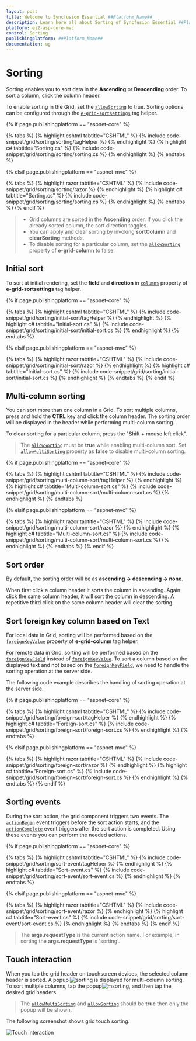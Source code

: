 ```yaml
---
layout: post
title: Welcome to Syncfusion Essential ##Platform_Name##
description: Learn here all about Sorting of Syncfusion Essential ##Platform_Name## widgets based on HTML5 and jQuery.
platform: ej2-asp-core-mvc
control: Sorting
publishingplatform: ##Platform_Name##
documentation: ug
---
```



# Sorting

Sorting enables you to sort data in the **Ascending** or **Descending** order.
To sort a column, click the column header.

To enable sorting in the Grid, set the [`allowSorting`](https://help.syncfusion.com/cr/aspnetcore-js2/Syncfusion.EJ2.Grids.Grid.html#Syncfusion_EJ2_Grids_Grid_AllowSorting) to true. Sorting options can be configured through the [`e-grid-sortsettings`](https://help.syncfusion.com/cr/aspnetcore-js2/Syncfusion.EJ2.Grids.Grid.html#Syncfusion_EJ2_Grids_Grid_SortSettings) tag helper.

{% if page.publishingplatform == "aspnet-core" %}

{% tabs %}
{% highlight cshtml tabtitle="CSHTML" %}
{% include code-snippet/grid/sorting/sorting/tagHelper %}
{% endhighlight %}
{% highlight c# tabtitle="Sorting.cs" %}
{% include code-snippet/grid/sorting/sorting/sorting.cs %}
{% endhighlight %}
{% endtabs %}

{% elsif page.publishingplatform == "aspnet-mvc" %}

{% tabs %}
{% highlight razor tabtitle="CSHTML" %}
{% include code-snippet/grid/sorting/sorting/razor %}
{% endhighlight %}
{% highlight c# tabtitle="Sorting.cs" %}
{% include code-snippet/grid/sorting/sorting/sorting.cs %}
{% endhighlight %}
{% endtabs %}
{% endif %}



> * Grid columns are sorted in the **Ascending** order. If you click the already sorted column, the sort direction toggles.
> * You can apply and clear sorting by invoking **sortColumn** and **clearSorting** methods.
> * To disable sorting for a particular column, set the [`allowSorting`](https://help.syncfusion.com/cr/aspnetcore-js2/Syncfusion.EJ2.Grids.GridColumn.html#Syncfusion_EJ2_Grids_GridColumn_AllowSorting) property of **e-grid-column** to false.

## Initial sort

To sort at initial rendering, set the **field** and
**direction** in [`columns`](https://help.syncfusion.com/cr/aspnetcore-js2/Syncfusion.EJ2.Grids.GridSortSettings.html#Syncfusion_EJ2_Grids_GridSortSettings_Columns) property of **e-grid-sortsettings** tag helper.

{% if page.publishingplatform == "aspnet-core" %}

{% tabs %}
{% highlight cshtml tabtitle="CSHTML" %}
{% include code-snippet/grid/sorting/initial-sort/tagHelper %}
{% endhighlight %}
{% highlight c# tabtitle="Initial-sort.cs" %}
{% include code-snippet/grid/sorting/initial-sort/initial-sort.cs %}
{% endhighlight %}
{% endtabs %}

{% elsif page.publishingplatform == "aspnet-mvc" %}

{% tabs %}
{% highlight razor tabtitle="CSHTML" %}
{% include code-snippet/grid/sorting/initial-sort/razor %}
{% endhighlight %}
{% highlight c# tabtitle="Initial-sort.cs" %}
{% include code-snippet/grid/sorting/initial-sort/initial-sort.cs %}
{% endhighlight %}
{% endtabs %}
{% endif %}



## Multi-column sorting

You can sort more than one column in a Grid. To sort multiple columns, press and hold the **CTRL** key and click the column header. The sorting order will be displayed in the header while performing multi-column sorting.

To clear sorting for a particular column, press the "Shift + mouse left click".

> The [`allowSorting`](https://help.syncfusion.com/cr/aspnetcore-js2/Syncfusion.EJ2.Grids.Grid.html#Syncfusion_EJ2_Grids_Grid_AllowSorting) must be **true** while enabling multi-column sort.
> Set [`allowMultiSorting`](https://help.syncfusion.com/cr/aspnetcore-js2/Syncfusion.EJ2.Grids.Grid.html#Syncfusion_EJ2_Grids_Grid_AllowMultiSorting) property as **false** to disable multi-column sorting.

{% if page.publishingplatform == "aspnet-core" %}

{% tabs %}
{% highlight cshtml tabtitle="CSHTML" %}
{% include code-snippet/grid/sorting/multi-column-sort/tagHelper %}
{% endhighlight %}
{% highlight c# tabtitle="Multi-column-sort.cs" %}
{% include code-snippet/grid/sorting/multi-column-sort/multi-column-sort.cs %}
{% endhighlight %}
{% endtabs %}

{% elsif page.publishingplatform == "aspnet-mvc" %}

{% tabs %}
{% highlight razor tabtitle="CSHTML" %}
{% include code-snippet/grid/sorting/multi-column-sort/razor %}
{% endhighlight %}
{% highlight c# tabtitle="Multi-column-sort.cs" %}
{% include code-snippet/grid/sorting/multi-column-sort/multi-column-sort.cs %}
{% endhighlight %}
{% endtabs %}
{% endif %}



## Sort order

By default, the sorting order will be as **ascending -> descending -> none**.

When first click a column header it sorts the column in ascending. Again click the same column header, it will sort the column in descending. A repetitive third click on the same column header will clear the sorting.

## Sort foreign key column based on Text

For local data in Grid, sorting will be performed based on the [`foreignKeyValue`](https://help.syncfusion.com/cr/aspnetcore-js2/Syncfusion.EJ2.Grids.GridColumn.html#Syncfusion_EJ2_Grids_GridColumn_ForeignKeyValue) property of **e-grid-column** tag helper.

For remote data in Grid, sorting will be performed based on the [`foreignKeyField`](https://help.syncfusion.com/cr/aspnetcore-js2/Syncfusion.EJ2.Grids.GridColumn.html#Syncfusion_EJ2_Grids_GridColumn_ForeignKeyField) instead of [`foreignKeyValue`](https://help.syncfusion.com/cr/aspnetcore-js2/Syncfusion.EJ2.Grids.GridColumn.html#Syncfusion_EJ2_Grids_GridColumn_ForeignKeyValue). To sort a column based on the displayed text and not based on the [`foreignKeyField`](https://help.syncfusion.com/cr/aspnetcore-js2/Syncfusion.EJ2.Grids.GridColumn.html#Syncfusion_EJ2_Grids_GridColumn_ForeignKeyField), we need to handle the sorting operation at the server side.

The following code example describes the handling of sorting operation at the server side.

{% if page.publishingplatform == "aspnet-core" %}

{% tabs %}
{% highlight cshtml tabtitle="CSHTML" %}
{% include code-snippet/grid/sorting/foreign-sort/tagHelper %}
{% endhighlight %}
{% highlight c# tabtitle="Foreign-sort.cs" %}
{% include code-snippet/grid/sorting/foreign-sort/foreign-sort.cs %}
{% endhighlight %}
{% endtabs %}

{% elsif page.publishingplatform == "aspnet-mvc" %}

{% tabs %}
{% highlight razor tabtitle="CSHTML" %}
{% include code-snippet/grid/sorting/foreign-sort/razor %}
{% endhighlight %}
{% highlight c# tabtitle="Foreign-sort.cs" %}
{% include code-snippet/grid/sorting/foreign-sort/foreign-sort.cs %}
{% endhighlight %}
{% endtabs %}
{% endif %}



## Sorting events

During the sort action, the grid component triggers two events. The [`actionBegin`](https://help.syncfusion.com/cr/aspnetcore-js2/Syncfusion.EJ2.Grids.Grid.html#Syncfusion_EJ2_Grids_Grid_ActionBegin) event triggers before the sort action starts, and the [`actionComplete`](https://help.syncfusion.com/cr/aspnetcore-js2/Syncfusion.EJ2.Grids.Grid.html#Syncfusion_EJ2_Grids_Grid_ActionComplete) event triggers after the sort action is completed. Using these events you can perform the needed actions.

{% if page.publishingplatform == "aspnet-core" %}

{% tabs %}
{% highlight cshtml tabtitle="CSHTML" %}
{% include code-snippet/grid/sorting/sort-event/tagHelper %}
{% endhighlight %}
{% highlight c# tabtitle="Sort-event.cs" %}
{% include code-snippet/grid/sorting/sort-event/sort-event.cs %}
{% endhighlight %}
{% endtabs %}

{% elsif page.publishingplatform == "aspnet-mvc" %}

{% tabs %}
{% highlight razor tabtitle="CSHTML" %}
{% include code-snippet/grid/sorting/sort-event/razor %}
{% endhighlight %}
{% highlight c# tabtitle="Sort-event.cs" %}
{% include code-snippet/grid/sorting/sort-event/sort-event.cs %}
{% endhighlight %}
{% endtabs %}
{% endif %}



> The **args.requestType** is the current action name. For example, in sorting the **args.requestType** is 'sorting'.

## Touch interaction

When you tap the grid header on touchscreen devices, the selected column header is sorted. A popup ![sorting](./images/sorting.jpg) is displayed for multi-column sorting. To sort multiple columns, tap the popup![msorting](./images/msorting.jpg), and then tap the desired grid headers.

> The [`allowMultiSorting`](https://help.syncfusion.com/cr/aspnetcore-js2/Syncfusion.EJ2.Grids.Grid.html#Syncfusion_EJ2_Grids_Grid_AllowMultiSorting) and [`allowSorting`](https://help.syncfusion.com/cr/aspnetcore-js2/Syncfusion.EJ2.Grids.Grid.html#Syncfusion_EJ2_Grids_Grid_AllowSorting) should be **true** then only the popup will be shown.

The following screenshot shows grid touch sorting.

![Touch interaction](./images/touch-sorting.jpg)
